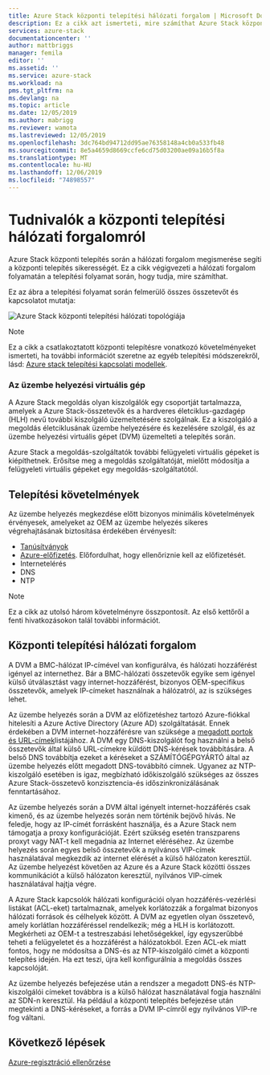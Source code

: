 ```yaml
---
title: Azure Stack központi telepítési hálózati forgalom | Microsoft Docs
description: Ez a cikk azt ismerteti, mire számíthat Azure Stack központi telepítési hálózati folyamatokkal kapcsolatban.
services: azure-stack
documentationcenter: ''
author: mattbriggs
manager: femila
editor: ''
ms.assetid: ''
ms.service: azure-stack
ms.workload: na
pms.tgt_pltfrm: na
ms.devlang: na
ms.topic: article
ms.date: 12/05/2019
ms.author: mabrigg
ms.reviewer: wamota
ms.lastreviewed: 12/05/2019
ms.openlocfilehash: 3dc764bd94712dd95ae76358148a4cb0a533fb48
ms.sourcegitcommit: 8e5a4659d8669ccfe6cd75d03200ae09a16b5f8a
ms.translationtype: MT
ms.contentlocale: hu-HU
ms.lasthandoff: 12/06/2019
ms.locfileid: "74898557"
---
```

# <a name="about-deployment-network-traffic"></a>Tudnivalók a központi telepítési hálózati forgalomról
Azure Stack központi telepítés során a hálózati forgalom megismerése segíti a központi telepítés sikerességét. Ez a cikk végigvezeti a hálózati forgalom folyamatán a telepítési folyamat során, hogy tudja, mire számíthat.

Ez az ábra a telepítési folyamat során felmerülő összes összetevőt és kapcsolatot mutatja:

![Azure Stack központi telepítési hálózati topológiája](media/deployment-networking/figure1.png)

> [!NOTE]
> Ez a cikk a csatlakoztatott központi telepítésre vonatkozó követelményeket ismerteti, ha további információt szeretne az egyéb telepítési módszerekről, lásd: [Azure stack telepítési kapcsolati modellek](azure-stack-connection-models.md).

### <a name="the-deployment-vm"></a>Az üzembe helyezési virtuális gép
A Azure Stack megoldás olyan kiszolgálók egy csoportját tartalmazza, amelyek a Azure Stack-összetevők és a hardveres életciklus-gazdagép (HLH) nevű további kiszolgáló üzemeltetésére szolgálnak. Ez a kiszolgáló a megoldás életciklusának üzembe helyezésére és kezelésére szolgál, és az üzembe helyezési virtuális gépet (DVM) üzemelteti a telepítés során.

Azure Stack a megoldás-szolgáltatók további felügyeleti virtuális gépeket is kiépíthetnek. Erősítse meg a megoldás szolgáltatóját, mielőtt módosítja a felügyeleti virtuális gépeket egy megoldás-szolgáltatótól.

## <a name="deployment-requirements"></a>Telepítési követelmények
Az üzembe helyezés megkezdése előtt bizonyos minimális követelmények érvényesek, amelyeket az OEM az üzembe helyezés sikeres végrehajtásának biztosítása érdekében érvényesít:

-   [Tanúsítványok](azure-stack-pki-certs.md)
-   [Azure-előfizetés](azure-stack-validate-registration.md). Előfordulhat, hogy ellenőriznie kell az előfizetését.
-   Internetelérés
-   DNS
-   NTP

> [!NOTE]
> Ez a cikk az utolsó három követelményre összpontosít. Az első kettőről a fenti hivatkozásokon talál további információt.

## <a name="deployment-network-traffic"></a>Központi telepítési hálózati forgalom
A DVM a BMC-hálózat IP-címével van konfigurálva, és hálózati hozzáférést igényel az internethez. Bár a BMC-hálózati összetevők egyike sem igényel külső útválasztást vagy internet-hozzáférést, bizonyos OEM-specifikus összetevők, amelyek IP-címeket használnak a hálózatról, az is szükséges lehet.

Az üzembe helyezés során a DVM az előfizetéshez tartozó Azure-fiókkal hitelesíti a Azure Active Directory (Azure AD) szolgáltatását. Ennek érdekében a DVM internet-hozzáférésre van szüksége a [megadott portok és URL-címek](azure-stack-integrate-endpoints.md)listájához. A DVM egy DNS-kiszolgálót fog használni a belső összetevők által külső URL-címekre küldött DNS-kérések továbbítására. A belső DNS továbbítja ezeket a kéréseket a SZÁMÍTÓGÉPGYÁRTÓ által az üzembe helyezés előtt megadott DNS-továbbító címnek. Ugyanez az NTP-kiszolgáló esetében is igaz, megbízható időkiszolgáló szükséges az összes Azure Stack-összetevő konzisztencia-és időszinkronizálásának fenntartásához.

Az üzembe helyezés során a DVM által igényelt internet-hozzáférés csak kimenő, és az üzembe helyezés során nem történik bejövő hívás. Ne feledje, hogy az IP-címét forrásként használja, és a Azure Stack nem támogatja a proxy konfigurációját. Ezért szükség esetén transzparens proxyt vagy NAT-t kell megadnia az Internet eléréséhez. Az üzembe helyezés során egyes belső összetevők a nyilvános VIP-címek használatával megkezdik az internet elérését a külső hálózaton keresztül. Az üzembe helyezést követően az Azure és a Azure Stack közötti összes kommunikációt a külső hálózaton keresztül, nyilvános VIP-címek használatával hajtja végre.

A Azure Stack kapcsolók hálózati konfigurációi olyan hozzáférés-vezérlési listákat (ACL-eket) tartalmaznak, amelyek korlátozzák a forgalmat bizonyos hálózati források és célhelyek között. A DVM az egyetlen olyan összetevő, amely korlátlan hozzáféréssel rendelkezik; még a HLH is korlátozott. Megkérheti az OEM-t a testreszabási lehetőségekkel, így egyszerűbbé teheti a felügyeletet és a hozzáférést a hálózatokból. Ezen ACL-ek miatt fontos, hogy ne módosítsa a DNS-és az NTP-kiszolgáló címét a központi telepítés idején. Ha ezt teszi, újra kell konfigurálnia a megoldás összes kapcsolóját.

Az üzembe helyezés befejezése után a rendszer a megadott DNS-és NTP-kiszolgálói címeket továbbra is a külső hálózat használatával fogja használni az SDN-n keresztül. Ha például a központi telepítés befejezése után megtekinti a DNS-kéréseket, a forrás a DVM IP-címről egy nyilvános VIP-re fog váltani.

## <a name="next-steps"></a>Következő lépések
[Azure-regisztráció ellenőrzése](azure-stack-validate-registration.md)
